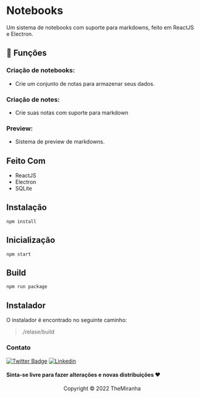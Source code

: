 # Notebooks

Um sistema de notebooks com suporte para markdowns, feito em ReactJS e Electron.

## 🔧 Funções

### Criação de notebooks:
- Crie um conjunto de notas para armazenar seus dados.

### Criação de notes:
- Crie suas notas com suporte para markdown

### Preview:
- Sistema de preview de markdowns.

## Feito Com
- ReactJS
- Electron
- SQLite

## Instalação
`npm install`
## Inicialização
`npm start`
## Build
`npm run package`

## Instalador
O instalador é encontrado no seguinte caminho: 

> ./relase/build

### Contato

[![Twitter Badge](https://img.shields.io/badge/Twitter-1DA1F2?style=for-the-badge&logo=twitter&logoColor=white)](https://twitter.com/LuMiranha)
[![Linkedin](https://img.shields.io/badge/LinkedIn-0077B5?style=for-the-badge&logo=linkedin&logoColor=white)](https://www.linkedin.com/in/lucas-miranda-496825237/)

#### Sinta-se livre para fazer alterações e novas distribuições ❤️

<p align="center">Copyright © 2022 TheMiranha</p>
